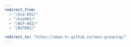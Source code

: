 ```yaml
---
redirect_from:
  - "/bcp-002/"
  - "/bcp002/"
  - "/BCP-002/"
  - "/BCP002/"

redirect_to: "https://amwa-tv.github.io/nmos-grouping/"
---
```

